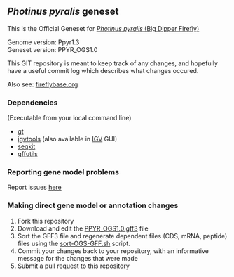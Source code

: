 ## *Photinus pyralis* geneset
This is the Official Geneset for [*Photinus pyralis* (Big Dipper Firefly)](https://en.wikipedia.org/wiki/Photinus_pyralis)

Genome version: Ppyr1.3  
Geneset version: PPYR_OGS1.0

This GIT repository is meant to keep track of any changes, and hopefully have a useful commit log which describes what changes occured.

Also see: [fireflybase.org](http://www.fireflybase.org)

### Dependencies
(Executable from your local command line)

* [gt](http://genometools.org/index.html)
* [igvtools](https://software.broadinstitute.org/software/igv/download) (also available in [IGV](https://software.broadinstitute.org/software/igv/home) GUI)
* [seqkit](https://github.com/shenwei356/seqkit)
* [gffutils](http://daler.github.io/gffutils/installation.html)

### Reporting gene model problems

Report issues [here](issues)

### Making direct gene model or annotation changes

 1. Fork this repository
 2. Download and edit the [PPYR_OGS1.0.gff3](./PPYR_OGS1.0.gff3) file
 3. Sort the GFF3 file and regenerate dependent files (CDS, mRNA, peptide) files using the [sort-OGS-GFF.sh](sort-OGS-GFF.sh) script.
 4. Commit your changes back to your repository, with an informative message for the changes that were made
 5. Submit a pull request to this repository
